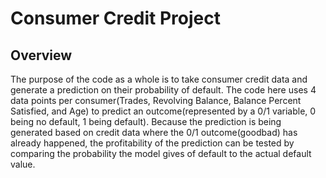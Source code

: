 # Consumer Credit Project
## Overview
The purpose of the code as a whole is to take consumer credit data and generate a prediction on their probability of default. The code here uses 4 data points per consumer(Trades, Revolving Balance, Balance Percent Satisfied, and Age) to predict an outcome(represented by a 0/1 variable, 0 being no default, 1 being default). Because the prediction is being generated based on credit data where the 0/1 outcome(goodbad) has already happened, the profitability of the prediction can be tested by comparing the probability the model gives of default to the actual default value.
